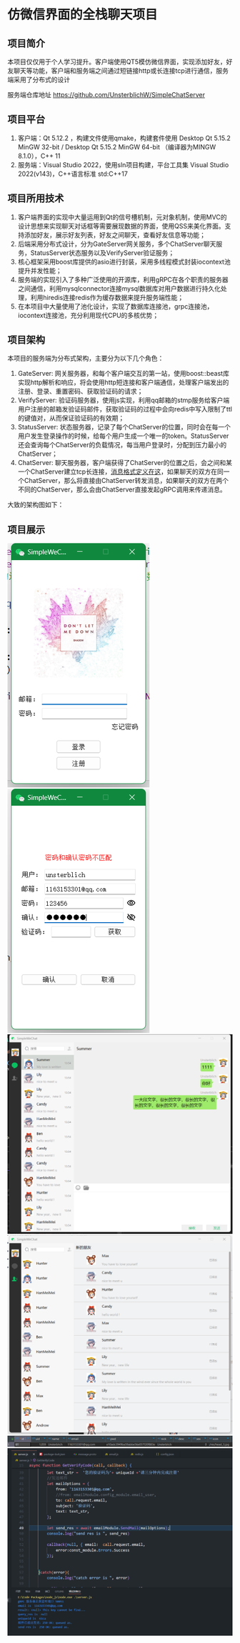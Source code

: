 # 仿微信界面的全栈聊天项目

## 项目简介
本项目仅仅用于个人学习提升。客户端使用QT5模仿微信界面，实现添加好友，好友聊天等功能，客户端和服务端之间通过短链接http或长连接tcp进行通信，服务端采用了分布式的设计

服务端仓库地址 https://github.com/UnsterblichW/SimpleChatServer


## 项目平台
1. 客户端：Qt 5.12.2 ，构建文件使用qmake，构建套件使用 Desktop Qt 5.15.2 MinGW 32-bit / Desktop Qt 5.15.2 MinGW 64-bit （编译器为MINGW 8.1.0），C++ 11
2. 服务端：Visual Studio 2022，使用sln项目构建，平台工具集 Visual Studio 2022(v143)，C++语言标准 std:C++17


## 项目所用技术
1. 客户端界面的实现中大量运用到Qt的信号槽机制，元对象机制，使用MVC的设计思想来实现聊天对话框等需要展现数据的界面，使用QSS来美化界面。支持添加好友，展示好友列表，好友之间聊天，查看好友信息等功能；
2. 后端采用分布式设计，分为GateServer网关服务，多个ChatServer聊天服务，StatusServer状态服务以及VerifyServer验证服务；
3. 核心框架采用boost库提供的asio进行封装，采用多线程模式封装iocontext池提升并发性能；
4. 服务端的实现引入了多种广泛使用的开源库，利用gRPC在各个职责的服务器之间通信，利用mysqlconnector连接mysql数据库对用户数据进行持久化处理，利用hiredis连接redis作为缓存数据来提升服务端性能；
5. 在本项目中大量使用了池化设计，实现了数据库连接池，grpc连接池，iocontext连接池，充分利用现代CPU的多核优势；


## 项目架构
本项目的服务端为分布式架构，主要分为以下几个角色：
1. GateServer: 网关服务器，和每个客户端交互的第一站，使用boost::beast库实现http解析和响应，将会使用http短连接和客户端通信，处理客户端发出的注册、登录、重置密码、获取验证码的请求；
2. VerifyServer: 验证码服务器，使用js实现，利用qq邮箱的stmp服务给客户端用户注册的邮箱发验证码邮件，获取验证码的过程中会向redis中写入限制了ttl的键值对，从而保证验证码的有效期；
4. StatusServer: 状态服务器，记录了每个ChatServer的位置，同时会在每一个用户发生登录操作的时候，给每个用户生成一个唯一的token。StatusServer还会查询每个ChatServer的负载情况，每当用户登录时，分配到压力最小的ChatServer；
5. ChatServer: 聊天服务器，客户端获得了ChatServer的位置之后，会之间和某一个ChatServer建立tcp长连接，[消息格式定义在这](https://github.com/UnsterblichW/SimpleChatServer/blob/master/ChatServer/ChatServer/MsgNode.h)，如果聊天的双方在同一个ChatServer，那么将直接由ChatServer转发消息，如果聊天的双方在两个不同的ChatServer，那么会由ChatServer直接发起gRPC调用来传递消息。

大致的架构图如下：



## 项目展示
![登录界面](ShowPics/登录界面.png)
![注册界面](ShowPics/注册界面.png)
![聊天界面](ShowPics/chat.png)
![好友界面](ShowPics/friend.png)
![数据库格式界面](ShowPics/mysql_data.png)
![验证码服务器](ShowPics/VerifyServer.png)
